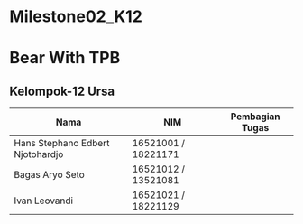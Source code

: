 # Milestone02_K12

# Bear With TPB
## Kelompok-12 Ursa

| Nama | NIM | Pembagian Tugas |
| ------| ---- | ---- |
| Hans Stephano Edbert Njotohardjo | 16521001 / 18221171 |  |
| Bagas Aryo Seto | 16521012 / 13521081 |  |
| Ivan Leovandi | 16521021 / 18221129 |  |
